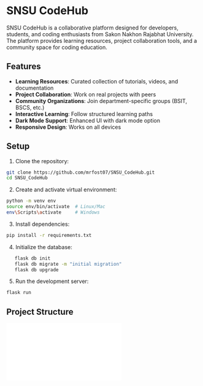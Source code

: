 # SNSU CodeHub

SNSU CodeHub is a collaborative platform designed for developers, students, and coding enthusiasts from Sakon Nakhon Rajabhat University. The platform provides learning resources, project collaboration tools, and a community space for coding education.

## Features

- **Learning Resources**: Curated collection of tutorials, videos, and documentation
- **Project Collaboration**: Work on real projects with peers
- **Community Organizations**: Join department-specific groups (BSIT, BSCS, etc.)
- **Interactive Learning**: Follow structured learning paths
- **Dark Mode Support**: Enhanced UI with dark mode option
- **Responsive Design**: Works on all devices

## Setup

1. Clone the repository:
```bash
git clone https://github.com/mrfost07/SNSU_CodeHub.git
cd SNSU_CodeHub
```

2. Create and activate virtual environment:
```bash
python -m venv env
source env/bin/activate  # Linux/Mac
env\Scripts\activate     # Windows
```

3. Install dependencies:
```bash
pip install -r requirements.txt
```

4. Initialize the database:
```bash
   flask db init
   flask db migrate -m "initial migration"
   flask db upgrade
```

5. Run the development server:
```bash
flask run
```

## Project Structure
![Project Structure](./public/screenshots/structure.img)
